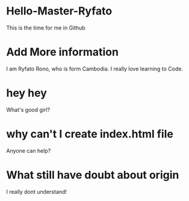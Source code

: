 # Hello-Master-Ryfato
This is the time for me in Github

# Add More information
I am Ryfato Rono, who is form Cambodia.
I really love learning to Code.

# hey hey
What's good girl?

# why can't I create index.html file
Anyone can help?


# What still have doubt about origin
I really dont understand!
